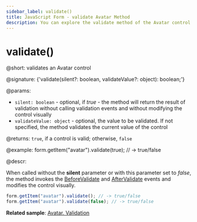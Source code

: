 ```yaml
---
sidebar_label: validate()
title: JavaScript Form - validate Avatar Method 
description: You can explore the validate method of the Avatar control of Form in the documentation of the DHTMLX JavaScript UI library. Browse developer guides and API reference, try out code examples and live demos, and download a free 30-day evaluation version of DHTMLX Suite.
---
```


# validate()

@short: validates an Avatar control

@signature: {'validate(silent?: boolean, validateValue?: object): boolean;'}

@params:
- `silent: boolean` - optional, if *true* - the method will return the result of validation without calling validation events and without modifying the control visually
- `validateValue: object` - optional, the value to be validated. If not specified, the method validates the current value of the control

@returns:
`true`, if a control is valid; otherwise, `false`

@example:
form.getItem("avatar").validate(true);
// -> true/false

@descr:

When called without the **silent** parameter or with this parameter set to *false*, the method invokes the [BeforeValidate](form/api/avatar/avatar_beforevalidate_event.md) and [AfterValidate](form/api/avatar/avatar_aftervalidate_event.md) events and modifies the control visually.

~~~js
form.getItem("avatar").validate(); // -> true/false
form.getItem("avatar").validate(false); // -> true/false
~~~

**Related sample**: [Avatar. Validation](https://snippet.dhtmlx.com/vfjjndbp?tag=avatar)